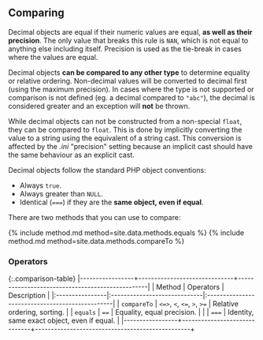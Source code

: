 ## Comparing

Decimal objects are equal if their numeric values are equal, **as well as their precision**. The only value that breaks this rule is `NAN`, which is not equal to anything else including itself. Precision is used as the tie-break in cases where the values are equal.

Decimal objects **can be compared to any other type** to determine equality or relative ordering. Non-decimal values will be converted to decimal first (using the maximum precision). In cases where the type is not supported or comparison is not defined (eg. a decimal compared to `"abc"`), the decimal is considered greater and an exception will **not** be thrown.

While decimal objects can not be constructed from a non-special `float`, they can be compared to `float`. This is done by implicitly converting the value to a string using the equivalent of a string cast. This conversion is affected by the *.ini* "precision" setting because an implicit cast should have the same behaviour as an explicit cast.

Decimal objects follow the standard PHP object conventions:
- Always `true`.
- Always greater than `NULL`.
- Identical (`===`) if they are the **same object, even if equal**.

There are two methods that you can use to compare:

{% include method.md method=site.data.methods.equals %}
{% include method.md method=site.data.methods.compareTo %}

### Operators

{:.comparison-table}
|-----------------+------------------------------+-------------------------------------------------|
| Method          |  Operators                   | Description                                     |
|:----------------|:-----------------------------|:------------------------------------------------|
| `compareTo`     | `<=>`, `<`, `<=`, `>`, `>=`  | Relative ordering, sorting.                     |
| `equals`        | `==`                         | Equality, equal precision.                      |
|                 | `===`                        | Identity, same exact object, even if equal.     |
|-----------------+------------------------------+-------------------------------------------------+
